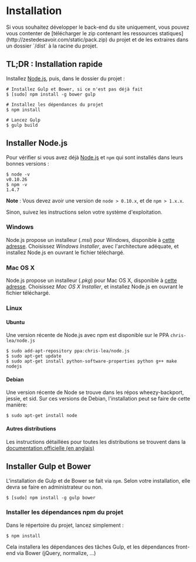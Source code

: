 # Installation

<div class="information ico-after">
    <p>
        Si vous souhaitez développer le back-end du site uniquement, vous pouvez vous contenter de [télécharger le zip contenant les ressources statiques](http://zestedesavoir.com/static/pack.zip) du projet et de les extraires dans un dossier `/dist` à la racine du projet.
    </p>
</div>



## TL;DR : Installation rapide

Installez [Node.js](http://nodejs.org), puis, dans le dossier du projet :

```shell
# Installez Gulp et Bower, si ce n'est pas déjà fait
$ [sudo] npm install -g bower gulp

# Installez les dépendances du projet
$ npm install

# Lancez Gulp
$ gulp build
```


## Installer Node.js

Pour vérifier si vous avez déjà [Node.js](http://nodejs.org) et `npm` qui sont installés dans leurs bonnes versions :

```shell
$ node -v
v0.10.26
$ npm -v
1.4.7
```

**Note** : Vous devez avoir une version de `node > 0.10.x`, et de `npm > 1.x.x`.

Sinon, suivez les instructions selon votre système d'exploitation.


### Windows

Node.js propose un installeur (*.msi*) pour Windows, disponible à [cette adresse](http://nodejs.org/download/). Choisissez *Windows Installer*, avec l'architecture adéquate, et installez Node.js en ouvrant le fichier téléchargé.


### Mac OS X

Node.js propose un installeur (*.pkg*) pour Mac OS X, disponible à [cette adresse](http://nodejs.org/download/). Choisissez *Mac OS X Installer*, et installez Node.js en ouvrant le fichier téléchargé.


### Linux

#### Ubuntu

Une version récente de Node.js avec npm est disponible sur le PPA `chris-lea/node.js`

```shell
$ sudo add-apt-repository ppa:chris-lea/node.js
$ sudo apt-get update
$ sudo apt-get install python-software-properties python g++ make nodejs
````

#### Debian

Une version récente de Node se trouve dans les répos wheezy-backport, jessie, et sid. Sur ces versions de Debian, l'installation peut se faire de cette manière:

```shell
$ sudo apt-get install node
```

#### Autres distributions

Les instructions détaillées pour toutes les distributions se trouvent dans la [documentation officielle (en anglais)](https://github.com/joyent/node/wiki/Installing-Node.js-via-package-manager)



## Installer Gulp et Bower

L'installation de Gulp et de Bower se fait via `npm`. Selon votre installation, elle devra se faire en administrateur ou non.

```shell
$ [sudo] npm install -g gulp bower
```



### Installer les dépendances npm du projet

Dans le répertoire du projet, lancez simplement :

```shell
$ npm install
```

Cela installera les dépendances des tâches Gulp, et les dépendances front-end via Bower (jQuery, normalize, ...)